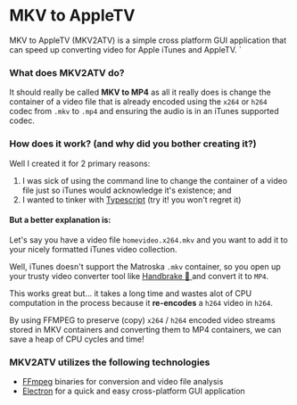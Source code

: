 # MKV to AppleTV
MKV to AppleTV (MKV2ATV) is a simple cross platform GUI application that can speed up converting video for Apple iTunes and AppleTV. `

### What does MKV2ATV do?
It should really be called **MKV to MP4** as all it really does is change the container of a video file that is already encoded using the `x264` or `h264` codec from `.mkv` to `.mp4` and ensuring the audio is in an iTunes supported codec. 

### How does it work? (and why did you bother creating it?)
Well I created it for 2 primary reasons:

1. I was sick of using the command line to change the container of a video file just so iTunes would acknowledge it's existence; and
2. I wanted to tinker with [Typescript](https://typescriptlang.org) (try it! you won't regret it)


#### But a better explanation is:
Let's say you have a video file `homevideo.x264.mkv` and you want to add it to your nicely formatted iTunes video collection.

Well, iTunes doesn't support the Matroska `.mkv` container, so you open up your trusty video converter tool like [Handbrake :pineapple: ](https://handbrake.fr)  and convert it to `MP4`.

This works great but... it takes a long time and wastes alot of CPU computation in the process because it **re-encodes** a `h264` video in `h264`. 

By using FFMPEG to preserve (copy) `x264` / `h264` encoded video streams stored in MKV containers and converting them to MP4 containers, we can save a heap of CPU cycles and time!

### MKV2ATV utilizes the following technologies
* [FFmpeg](https://ffmpeg.org) binaries for conversion and video file analysis
* [Electron](https://electron.atom.io/) for a quick and easy cross-platform GUI application
